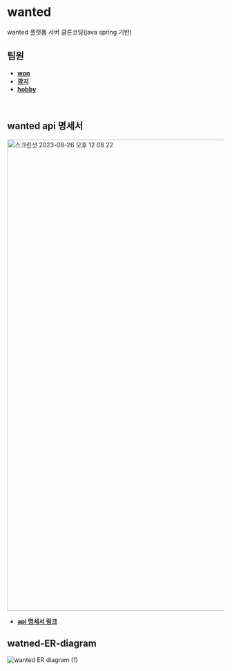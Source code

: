 # wanted
wanted 플랫폼 서버 클론코딩(java spring 기반)
<br/>
     
## 팀원
- **[won](https://github.com/shoeone96)**
- **[깜지](https://github.com/War-Oxi)**
- **[hobby](https://github.com/WinsomeJoo)**
<br/>

## wanted api 명세서
<img width="1090" alt="스크린샷 2023-08-26 오후 12 08 22" src="https://github.com/shoeone96/wanted/assets/85065626/770b5f52-c856-48c5-83fd-761aaa6689bf">

- **[api 명세서 링크](https://docs.google.com/spreadsheets/d/1SCrtRXlZFjTUZi5exUP94-hpWMyUJ2ogp4d3Q3B_SiM/edit?usp=sharing)**

 
## watned-ER-diagram
![wanted ER diagram (1)](https://github.com/shoeone96/wanted/assets/85065626/a7dd5fc4-f7dc-4372-a793-acfe1262ac45)




